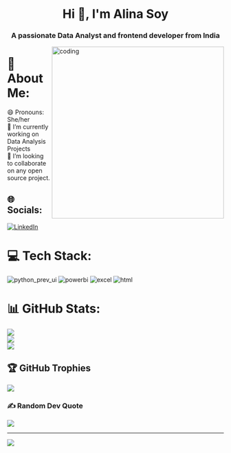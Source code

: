 <h1 align="center">Hi 👋, I'm Alina Soy</h1>
<h3 align="center">A passionate Data Analyst and frontend developer from India</h3>
<img align="right" alt="coding" width="400" src="https://camo.githubusercontent.com/b7e84cd7df9d883ebab3618b73506c04d2b867b5249291268930f0ab1f02e2e2/68747470733a2f2f7265732e636c6f7564696e6172792e636f6d2f70726163746963616c6465762f696d6167652f66657463682f732d2d32625a496a5047432d2d2f635f6c696d6974253243665f6175746f253243666c5f70726f6772657373697665253243715f3636253243775f3838302f68747470733a2f2f6465762d746f2d75706c6f6164732e73332e616d617a6f6e6177732e636f6d2f692f64347476756b6274356d726133376376776b6c6b2e676966">

# 💫 About Me:
😄 Pronouns: She/her<br>🔭 I’m currently working on Data Analysis Projects<br>👯 I’m looking to collaborate on any open source project.<br>


## 🌐 Socials:
[![LinkedIn](https://img.shields.io/badge/LinkedIn-%230077B5.svg?logo=linkedin&logoColor=white)](https://linkedin.com/in/https://www.linkedin.com/in/alina-soy/) 

# 💻 Tech Stack:
![python_prev_ui](https://github.com/alinasoy/alinasoy/assets/127585848/087b047e-7eb4-43ee-82c1-940ff345da36)
![powerbi](https://github.com/alinasoy/alinasoy/assets/127585848/53ccc848-1d41-4d5f-8568-5a0e28cc000b)
![excel](https://github.com/alinasoy/alinasoy/assets/127585848/d12a7871-ea06-4d25-9bcd-29122b4ad645)
![html](https://github.com/alinasoy/alinasoy/assets/127585848/6cb23b86-5723-452b-9a81-ef78820395a9)
# 📊 GitHub Stats:
![](https://github-readme-stats.vercel.app/api?username=alinasoy&theme=nightowl&hide_border=false&include_all_commits=true&count_private=true)<br/>
![](https://github-readme-streak-stats.herokuapp.com/?user=alinasoy&theme=nightowl&hide_border=false)<br/>
![](https://github-readme-stats.vercel.app/api/top-langs/?username=alinasoy&theme=nightowl&hide_border=false&include_all_commits=true&count_private=true&layout=compact)

## 🏆 GitHub Trophies
![](https://github-profile-trophy.vercel.app/?username=alinasoy&theme=radical&no-frame=false&no-bg=false&margin-w=4)

### ✍️ Random Dev Quote
![](https://quotes-github-readme.vercel.app/api?type=horizontal&theme=radical)

---
[![](https://visitcount.itsvg.in/api?id=alinasoy&icon=0&color=0)](https://visitcount.itsvg.in)

<!-- Proudly created with GPRM ( https://gprm.itsvg.in ) -->

